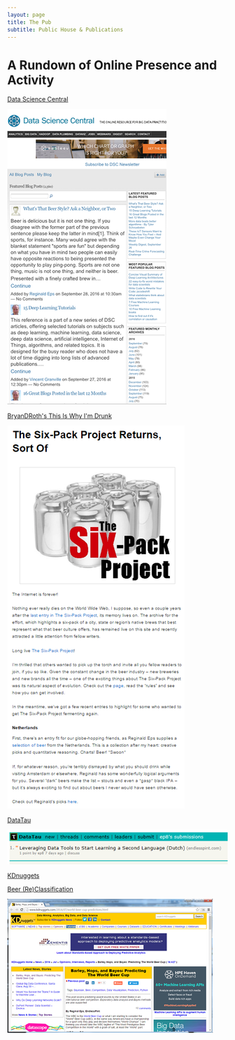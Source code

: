 ```yaml
---
layout: page
title: The Pub
subtitle: Public House & Publications
---
```


# A Rundown of Online Presence and Activity

<a href="http://www.datasciencecentral.com/" target="_blank">Data Science Central</a>

<a href="http://www.datasciencecentral.com/profiles/blogs/what-s-that-beer-style-ask-a-neighbor-or-two?xg_source=activity" target="_blank">
<img src="/the-pub/img/dsc.png " alt="DSC-001" />
</a>

<a href="https://thisiswhyimdrunk.wordpress.com" target="_blank">BryanDRoth's This Is Why I'm Drunk</a>

<a href="https://thisiswhyimdrunk.wordpress.com/2016/09/13/the-six-pack-project-returns-sort-of/#more-5979" target="_blank">
<img src="/the-pub/img/tiwid_post.PNG " alt="GP-001" />
</a>

<a href="http://www.datatau.com/" target="_blank">DataTau</a>

<a href="http://www.datatau.com/submitted?id=ep8" target="_blank">
<img src="/the-pub/img/datatau001.PNG " alt="DT-001" />
</a>

<a href="http://www.kdnuggets.com/" target="_blank">KDnuggets</a>

<a href="http://www.kdnuggets.com/2016/11/neighbors-know-best-classifying-underappreciated-beer.html" target="_blank">Beer (Re)Classification</a>

<a href="http://www.kdnuggets.com/2016/07/world-beer-cup-predictions.html" target="_blank">
<img src="/the-pub/img/kd_screenshot1_40per.png " alt="KD-001" />
</a>

